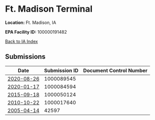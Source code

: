 # Ft. Madison Terminal

**Location:** Ft. Madison, IA

**EPA Facility ID:** 100000191482

[Back to IA Index](../../index.md)

## Submissions

| Date | Submission ID | Document Control Number |
|------|--------------|-------------------------|
| [2020-08-26](submissions/1000089545.md) | 1000089545 |  |
| [2020-01-17](submissions/1000084594.md) | 1000084594 |  |
| [2015-09-18](submissions/1000050124.md) | 1000050124 |  |
| [2010-10-22](submissions/1000017640.md) | 1000017640 |  |
| [2005-04-14](submissions/42597.md) | 42597 |  |
